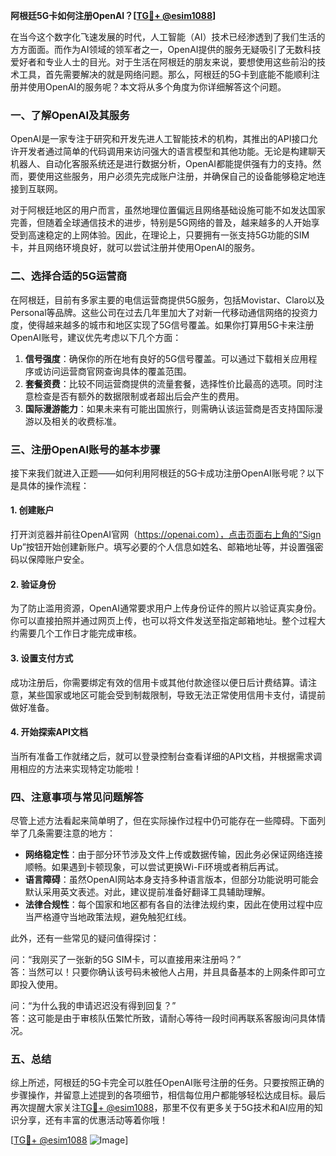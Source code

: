 **阿根廷5G卡如何注册OpenAI？[[TG💪+ @esim1088](https://t.me/s/esim1088)]**

在当今这个数字化飞速发展的时代，人工智能（AI）技术已经渗透到了我们生活的方方面面。而作为AI领域的领军者之一，OpenAI提供的服务无疑吸引了无数科技爱好者和专业人士的目光。对于生活在阿根廷的朋友来说，要想使用这些前沿的技术工具，首先需要解决的就是网络问题。那么，阿根廷的5G卡到底能不能顺利注册并使用OpenAI的服务呢？本文将从多个角度为你详细解答这个问题。

### 一、了解OpenAI及其服务

OpenAI是一家专注于研究和开发先进人工智能技术的机构，其推出的API接口允许开发者通过简单的代码调用来访问强大的语言模型和其他功能。无论是构建聊天机器人、自动化客服系统还是进行数据分析，OpenAI都能提供强有力的支持。然而，要使用这些服务，用户必须先完成账户注册，并确保自己的设备能够稳定地连接到互联网。

对于阿根廷地区的用户而言，虽然地理位置偏远且网络基础设施可能不如发达国家完善，但随着全球通信技术的进步，特别是5G网络的普及，越来越多的人开始享受到高速稳定的上网体验。因此，在理论上，只要拥有一张支持5G功能的SIM卡，并且网络环境良好，就可以尝试注册并使用OpenAI的服务。

### 二、选择合适的5G运营商

在阿根廷，目前有多家主要的电信运营商提供5G服务，包括Movistar、Claro以及Personal等品牌。这些公司在过去几年里加大了对新一代移动通信网络的投资力度，使得越来越多的城市和地区实现了5G信号覆盖。如果你打算用5G卡来注册OpenAI账号，建议优先考虑以下几个方面：

1. **信号强度**：确保你的所在地有良好的5G信号覆盖。可以通过下载相关应用程序或访问运营商官网查询具体的覆盖范围。
2. **套餐资费**：比较不同运营商提供的流量套餐，选择性价比最高的选项。同时注意检查是否有额外的数据限制或者超出后会产生的费用。
3. **国际漫游能力**：如果未来有可能出国旅行，则需确认该运营商是否支持国际漫游以及相关的收费标准。

### 三、注册OpenAI账号的基本步骤

接下来我们就进入正题——如何利用阿根廷的5G卡成功注册OpenAI账号呢？以下是具体的操作流程：

#### 1. 创建账户
打开浏览器并前往OpenAI官网（https://openai.com），点击页面右上角的“Sign Up”按钮开始创建新账户。填写必要的个人信息如姓名、邮箱地址等，并设置强密码以保障账户安全。

#### 2. 验证身份
为了防止滥用资源，OpenAI通常要求用户上传身份证件的照片以验证真实身份。你可以直接拍照并通过网页上传，也可以将文件发送至指定邮箱地址。整个过程大约需要几个工作日才能完成审核。

#### 3. 设置支付方式
成功注册后，你需要绑定有效的信用卡或其他付款途径以便日后计费结算。请注意，某些国家或地区可能会受到制裁限制，导致无法正常使用信用卡支付，请提前做好准备。

#### 4. 开始探索API文档
当所有准备工作就绪之后，就可以登录控制台查看详细的API文档，并根据需求调用相应的方法来实现特定功能啦！

### 四、注意事项与常见问题解答

尽管上述方法看起来简单明了，但在实际操作过程中仍可能存在一些障碍。下面列举了几条需要注意的地方：

- **网络稳定性**：由于部分环节涉及文件上传或数据传输，因此务必保证网络连接顺畅。如果遇到卡顿现象，可以尝试更换Wi-Fi环境或者稍后再试。
- **语言障碍**：虽然OpenAI网站本身支持多种语言版本，但部分功能说明可能会默认采用英文表述。对此，建议提前准备好翻译工具辅助理解。
- **法律合规性**：每个国家和地区都有各自的法律法规约束，因此在使用过程中应当严格遵守当地政策法规，避免触犯红线。

此外，还有一些常见的疑问值得探讨：

问：“我刚买了一张新的5G SIM卡，可以直接用来注册吗？”  
答：当然可以！只要你确认该号码未被他人占用，并且具备基本的上网条件即可立即投入使用。

问：“为什么我的申请迟迟没有得到回复？”  
答：这可能是由于审核队伍繁忙所致，请耐心等待一段时间再联系客服询问具体情况。

### 五、总结

综上所述，阿根廷的5G卡完全可以胜任OpenAI账号注册的任务。只要按照正确的步骤操作，并留意上述提到的各项细节，相信每位用户都能够轻松达成目标。最后再次提醒大家关注[TG💪+ @esim1088](https://t.me/s/esim1088)，那里不仅有更多关于5G技术和AI应用的知识分享，还有丰富的优惠活动等着你哦！

[[TG💪+ @esim1088](https://t.me/s/esim1088) ![Image](https://i.postimg.cc/4NQfJmqS/Snipaste-2025-05-13-00-14-12.png)]